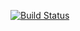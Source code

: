 [![Build Status](https://travis-ci.org/CoinLQ/LQCharacter.svg?branch=master)](https://travis-ci.org/CoinLQ/LQCharacter)